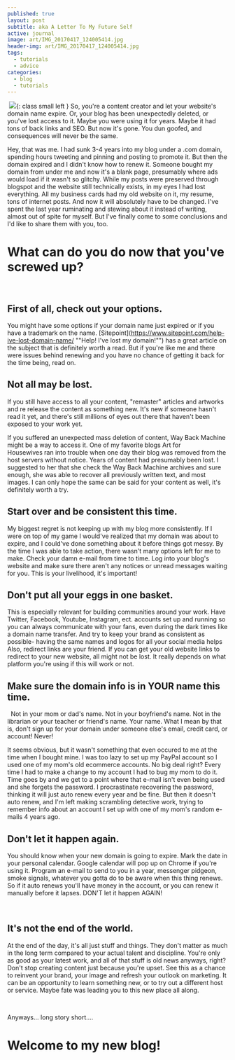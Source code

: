 ```yaml
---
published: true
layout: post
subtitle: aka A Letter To My Future Self
active: journal
image: art/IMG_20170417_124005414.jpg
header-img: art/IMG_20170417_124005414.jpg
tags:
  - tutorials
  - advice
categories:
  - blog
  - tutorials
---
```

 ![]({{site.baseurl}}/media/IMG_20170417_124005414.jpg){: class small left } 
So, you're a content creator and let your website's domain name expire. Or, your blog has been unexpectedly deleted, or you've lost access to it. Maybe you were using it for years. Maybe it had tons of back links and SEO. But now it's gone. You dun goofed, and consequences will never be the same.

Hey, that was me. I had sunk 3-4 years into my blog under a .com domain, spending hours tweeting and pinning and posting to promote it. But then the domain expired and I didn't know how to renew it. Someone bought my domain from under me and now it's a blank page, presumably where ads would load if it wasn't so glitchy. While my posts were preserved through blogspot and the website still technically exists, in my eyes I had lost everything. All my business cards had my old website on it, my resume, tons of internet posts. And now it will absolutely have to be changed. I've spent the last year ruminating and stewing about it instead of writing, almost out of spite for myself. But I've finally come to some conclusions and I'd like to share them with you, too. 
 

# What can do you do now that you've screwed up? #
 
 

## First of all, check out your options. #

You might have some options if your domain name just expired or if you have a trademark on the name. [Sitepoint](https://www.sitepoint.com/help-ive-lost-domain-name/ ""Help! I've lost my domain!"") has a great article on the subject that is definitely worth a read. But if you're like me and there were issues behind renewing and you have no chance of getting it back for the time being, read on. 


## Not all may be lost. #

If you still have access to all your content, "remaster" articles and artworks and re release the content as something new. It's new if someone hasn't read it yet, and there's still millions of eyes out there that haven't been exposed to your work yet. 

If you suffered an unexpected mass deletion of content, Way Back Machine might be a way to access it. One of my favorite blogs Art for Housewives ran into trouble when one day their blog was removed from the host servers without notice. Years of content had presumably been lost. I suggested to her that she check the Way Back Machine archives and sure enough, she was able to recover all previously written text, and most images. I can only hope the same can be said for your content as well, it's definitely worth a try.


## Start over and be consistent this time. #

My biggest regret is not keeping up with my blog more consistently. If I were on top of my game I would've realized that my domain was about to expire, and I could've done something about it before things got messy. By the time I was able to take action, there wasn't many options left for me to make. Check your damn e-mail from time to time. Log into your blog's website and make sure there aren't any notices or unread messages waiting for you. This is your livelihood, it's important!


## Don't put all your eggs in one basket. #

This is especially relevant for building communities around your work. Have Twitter, Facebook, Youtube, Instagram, ect. accounts set up and running so you can always communicate with your fans, even during the dark times like a domain name transfer. And try to keep your brand as consistent as possible- having the same names and logos for all your social media helps 
 
Also, redirect links are your friend. If you can get your old website links to redirect to your new website, all might not be lost. It really depends on what platform you're using if this will work or not.
 

## Make sure the domain info is in YOUR name this time. #
 
Not in your mom or dad's name. Not in your boyfriend's name. Not in the librarian or your teacher or friend's name. Your name. What I mean by that is, don't sign up for your domain under someone else's email, credit card, or account! Never! 

It seems obvious, but it wasn't something that even occured to me at the time when I bought mine. I was too lazy to set up my PayPal account so I used one of my mom's old ecommerce accounts. No big deal right? Every time I had to make a change to my account I had to bug my mom to do it. Time goes by and we get to a point where that e-mail isn't even being used and she forgets the password. I procrastinate recovering the password, thinking it will just auto renew every year and be fine. But then it doesn't auto renew, and I'm left making scrambling detective work, trying to remember info about an account I set up with one of my mom's random e-mails 4 years ago.


## Don't let it happen again. #

You should know when your new domain is going to expire. Mark the date in your personal calendar. Google calendar will pop up on Chrome if you're using it. Program an e-mail to send to you in a year, messenger pidgeon, smoke signals, whatever you gotta do to be aware when this thing renews. So if it auto renews you'll have money in the account, or you can renew it manually before it lapses. DON'T let it happen AGAIN! 

 
## It's not the end of the world. #

At the end of the day, it's all just stuff and things. They don't matter as much in the long term compared to your actual talent and discipline. You're only as good as your latest work, and all of that stuff is old news anyways, right? Don't stop creating content just because you're upset. See this as a chance to reinvent your brand, your image and refresh your outlook on marketing. It can be an opportunity to learn something new, or to try out a different host or service. Maybe fate was leading you to this new place all along.

 


Anyways... long story short....

# Welcome to my new blog! #
